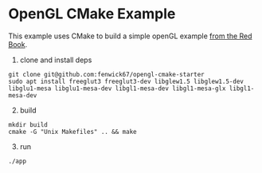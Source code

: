 # OpenGL CMake Example

This example uses CMake to build a simple openGL example [from the Red Book](www.glprogramming.com/red/chapter01.html).

1. clone and install deps

```
git clone git@github.com:fenwick67/opengl-cmake-starter
sudo apt install freeglut3 freeglut3-dev libglew1.5 libglew1.5-dev libglu1-mesa libglu1-mesa-dev libgl1-mesa-dev libgl1-mesa-glx libgl1-mesa-dev
```

2. build

```
mkdir build
cmake -G "Unix Makefiles" .. && make
```

3. run

```
./app
```
